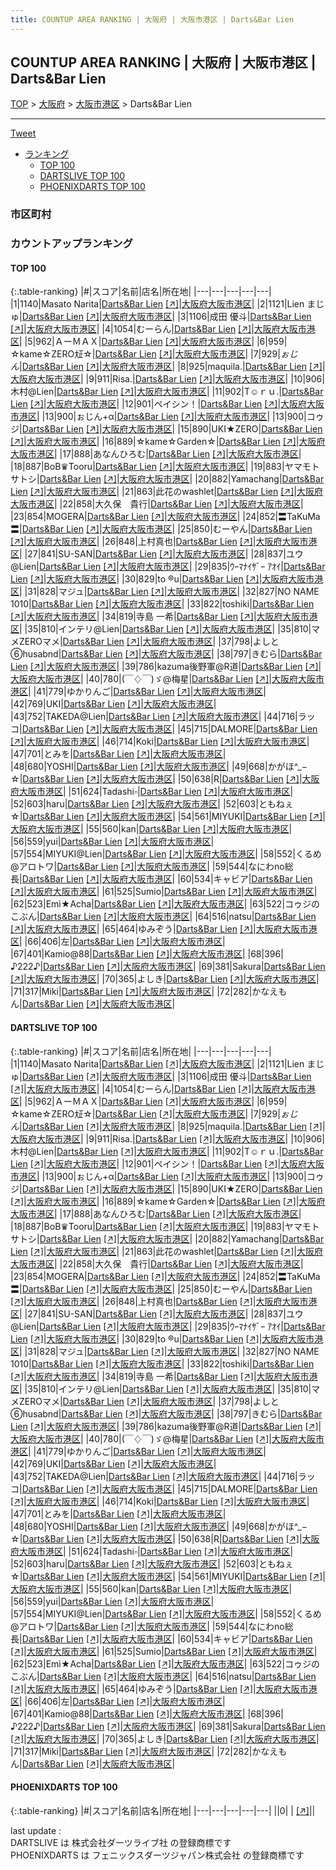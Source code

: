 ```yaml
---
title: COUNTUP AREA RANKING | 大阪府 | 大阪市港区 | Darts&Bar Lien
---
```

## COUNTUP AREA RANKING | 大阪府 | 大阪市港区 | Darts&Bar Lien

[TOP](/darts/rank/) > [大阪府](/darts/rank/大阪府/) > [大阪市港区](/darts/rank/大阪府/大阪市港区/) > Darts&Bar Lien

___

<a href="https://twitter.com/share?ref_src=twsrc%5Etfw" data-text="COUNTUP AREA RANKING | 大阪府大阪市港区Darts&Bar Lien" class="twitter-share-button" data-hashtags="DARTSLIVE,PHOENIXDARTS,darts,ダーツ" data-show-count="false">Tweet</a>

* [ランキング](#カウントアップランキング)
    * [TOP 100](#top-100)
    * [DARTSLIVE TOP 100](#dartslive-top-100)
    * [PHOENIXDARTS TOP 100](#phoenixdarts-top-100)

### 市区町村

<ul>

</ul>

### カウントアップランキング

#### TOP 100



{:.table-ranking}
|#|スコア|名前|店名|所在地|
|---|---|---|---|---|
|1|1140|<span class="rank-name-dl">Masato Narita</span>|<a href="/darts/rank/shops/5c38c1c30c685fd00d9b047a20a7ba1e.html">Darts&Bar Lien</a> <a href="https://search.dartslive.com/jp/shop/5c38c1c30c685fd00d9b047a20a7ba1e">[↗]</a>|<a href="/darts/rank/大阪府/大阪市港区">大阪府大阪市港区</a>|
|2|1121|<span class="rank-name-dl">Lien まじゅ</span>|<a href="/darts/rank/shops/5c38c1c30c685fd00d9b047a20a7ba1e.html">Darts&Bar Lien</a> <a href="https://search.dartslive.com/jp/shop/5c38c1c30c685fd00d9b047a20a7ba1e">[↗]</a>|<a href="/darts/rank/大阪府/大阪市港区">大阪府大阪市港区</a>|
|3|1106|<span class="rank-name-dl">成田 優斗</span>|<a href="/darts/rank/shops/5c38c1c30c685fd00d9b047a20a7ba1e.html">Darts&Bar Lien</a> <a href="https://search.dartslive.com/jp/shop/5c38c1c30c685fd00d9b047a20a7ba1e">[↗]</a>|<a href="/darts/rank/大阪府/大阪市港区">大阪府大阪市港区</a>|
|4|1054|<span class="rank-name-dl">むーらん</span>|<a href="/darts/rank/shops/5c38c1c30c685fd00d9b047a20a7ba1e.html">Darts&Bar Lien</a> <a href="https://search.dartslive.com/jp/shop/5c38c1c30c685fd00d9b047a20a7ba1e">[↗]</a>|<a href="/darts/rank/大阪府/大阪市港区">大阪府大阪市港区</a>|
|5|962|<span class="rank-name-dl">ＡーＭＡＸ</span>|<a href="/darts/rank/shops/5c38c1c30c685fd00d9b047a20a7ba1e.html">Darts&Bar Lien</a> <a href="https://search.dartslive.com/jp/shop/5c38c1c30c685fd00d9b047a20a7ba1e">[↗]</a>|<a href="/darts/rank/大阪府/大阪市港区">大阪府大阪市港区</a>|
|6|959|<span class="rank-name-dl">☆kame☆ZERO㍽☆</span>|<a href="/darts/rank/shops/5c38c1c30c685fd00d9b047a20a7ba1e.html">Darts&Bar Lien</a> <a href="https://search.dartslive.com/jp/shop/5c38c1c30c685fd00d9b047a20a7ba1e">[↗]</a>|<a href="/darts/rank/大阪府/大阪市港区">大阪府大阪市港区</a>|
|7|929|<span class="rank-name-dl">*ぉじん*</span>|<a href="/darts/rank/shops/5c38c1c30c685fd00d9b047a20a7ba1e.html">Darts&Bar Lien</a> <a href="https://search.dartslive.com/jp/shop/5c38c1c30c685fd00d9b047a20a7ba1e">[↗]</a>|<a href="/darts/rank/大阪府/大阪市港区">大阪府大阪市港区</a>|
|8|925|<span class="rank-name-dl">maquila.</span>|<a href="/darts/rank/shops/5c38c1c30c685fd00d9b047a20a7ba1e.html">Darts&Bar Lien</a> <a href="https://search.dartslive.com/jp/shop/5c38c1c30c685fd00d9b047a20a7ba1e">[↗]</a>|<a href="/darts/rank/大阪府/大阪市港区">大阪府大阪市港区</a>|
|9|911|<span class="rank-name-dl">Risa.</span>|<a href="/darts/rank/shops/5c38c1c30c685fd00d9b047a20a7ba1e.html">Darts&Bar Lien</a> <a href="https://search.dartslive.com/jp/shop/5c38c1c30c685fd00d9b047a20a7ba1e">[↗]</a>|<a href="/darts/rank/大阪府/大阪市港区">大阪府大阪市港区</a>|
|10|906|<span class="rank-name-dl">木村@Lien</span>|<a href="/darts/rank/shops/5c38c1c30c685fd00d9b047a20a7ba1e.html">Darts&Bar Lien</a> <a href="https://search.dartslive.com/jp/shop/5c38c1c30c685fd00d9b047a20a7ba1e">[↗]</a>|<a href="/darts/rank/大阪府/大阪市港区">大阪府大阪市港区</a>|
|11|902|<span class="rank-name-dl">T☺︎ｒｕ.</span>|<a href="/darts/rank/shops/5c38c1c30c685fd00d9b047a20a7ba1e.html">Darts&Bar Lien</a> <a href="https://search.dartslive.com/jp/shop/5c38c1c30c685fd00d9b047a20a7ba1e">[↗]</a>|<a href="/darts/rank/大阪府/大阪市港区">大阪府大阪市港区</a>|
|12|901|<span class="rank-name-dl">ペイシン！</span>|<a href="/darts/rank/shops/5c38c1c30c685fd00d9b047a20a7ba1e.html">Darts&Bar Lien</a> <a href="https://search.dartslive.com/jp/shop/5c38c1c30c685fd00d9b047a20a7ba1e">[↗]</a>|<a href="/darts/rank/大阪府/大阪市港区">大阪府大阪市港区</a>|
|13|900|<span class="rank-name-dl">ぉじん+α</span>|<a href="/darts/rank/shops/5c38c1c30c685fd00d9b047a20a7ba1e.html">Darts&Bar Lien</a> <a href="https://search.dartslive.com/jp/shop/5c38c1c30c685fd00d9b047a20a7ba1e">[↗]</a>|<a href="/darts/rank/大阪府/大阪市港区">大阪府大阪市港区</a>|
|13|900|<span class="rank-name-dl">コゥジ</span>|<a href="/darts/rank/shops/5c38c1c30c685fd00d9b047a20a7ba1e.html">Darts&Bar Lien</a> <a href="https://search.dartslive.com/jp/shop/5c38c1c30c685fd00d9b047a20a7ba1e">[↗]</a>|<a href="/darts/rank/大阪府/大阪市港区">大阪府大阪市港区</a>|
|15|890|<span class="rank-name-dl">UKI★ZERO</span>|<a href="/darts/rank/shops/5c38c1c30c685fd00d9b047a20a7ba1e.html">Darts&Bar Lien</a> <a href="https://search.dartslive.com/jp/shop/5c38c1c30c685fd00d9b047a20a7ba1e">[↗]</a>|<a href="/darts/rank/大阪府/大阪市港区">大阪府大阪市港区</a>|
|16|889|<span class="rank-name-dl">☆kame☆Garden☆</span>|<a href="/darts/rank/shops/5c38c1c30c685fd00d9b047a20a7ba1e.html">Darts&Bar Lien</a> <a href="https://search.dartslive.com/jp/shop/5c38c1c30c685fd00d9b047a20a7ba1e">[↗]</a>|<a href="/darts/rank/大阪府/大阪市港区">大阪府大阪市港区</a>|
|17|888|<span class="rank-name-dl">あなんひろむ</span>|<a href="/darts/rank/shops/5c38c1c30c685fd00d9b047a20a7ba1e.html">Darts&Bar Lien</a> <a href="https://search.dartslive.com/jp/shop/5c38c1c30c685fd00d9b047a20a7ba1e">[↗]</a>|<a href="/darts/rank/大阪府/大阪市港区">大阪府大阪市港区</a>|
|18|887|<span class="rank-name-dl">BoB♛Tooru</span>|<a href="/darts/rank/shops/5c38c1c30c685fd00d9b047a20a7ba1e.html">Darts&Bar Lien</a> <a href="https://search.dartslive.com/jp/shop/5c38c1c30c685fd00d9b047a20a7ba1e">[↗]</a>|<a href="/darts/rank/大阪府/大阪市港区">大阪府大阪市港区</a>|
|19|883|<span class="rank-name-dl">ヤマモトサトシ</span>|<a href="/darts/rank/shops/5c38c1c30c685fd00d9b047a20a7ba1e.html">Darts&Bar Lien</a> <a href="https://search.dartslive.com/jp/shop/5c38c1c30c685fd00d9b047a20a7ba1e">[↗]</a>|<a href="/darts/rank/大阪府/大阪市港区">大阪府大阪市港区</a>|
|20|882|<span class="rank-name-dl">Yamachang</span>|<a href="/darts/rank/shops/5c38c1c30c685fd00d9b047a20a7ba1e.html">Darts&Bar Lien</a> <a href="https://search.dartslive.com/jp/shop/5c38c1c30c685fd00d9b047a20a7ba1e">[↗]</a>|<a href="/darts/rank/大阪府/大阪市港区">大阪府大阪市港区</a>|
|21|863|<span class="rank-name-dl">此花のwashlet</span>|<a href="/darts/rank/shops/5c38c1c30c685fd00d9b047a20a7ba1e.html">Darts&Bar Lien</a> <a href="https://search.dartslive.com/jp/shop/5c38c1c30c685fd00d9b047a20a7ba1e">[↗]</a>|<a href="/darts/rank/大阪府/大阪市港区">大阪府大阪市港区</a>|
|22|858|<span class="rank-name-dl">大久保　貴行</span>|<a href="/darts/rank/shops/5c38c1c30c685fd00d9b047a20a7ba1e.html">Darts&Bar Lien</a> <a href="https://search.dartslive.com/jp/shop/5c38c1c30c685fd00d9b047a20a7ba1e">[↗]</a>|<a href="/darts/rank/大阪府/大阪市港区">大阪府大阪市港区</a>|
|23|854|<span class="rank-name-dl">MOGERA</span>|<a href="/darts/rank/shops/5c38c1c30c685fd00d9b047a20a7ba1e.html">Darts&Bar Lien</a> <a href="https://search.dartslive.com/jp/shop/5c38c1c30c685fd00d9b047a20a7ba1e">[↗]</a>|<a href="/darts/rank/大阪府/大阪市港区">大阪府大阪市港区</a>|
|24|852|<span class="rank-name-dl">〓TaKuMa〓</span>|<a href="/darts/rank/shops/5c38c1c30c685fd00d9b047a20a7ba1e.html">Darts&Bar Lien</a> <a href="https://search.dartslive.com/jp/shop/5c38c1c30c685fd00d9b047a20a7ba1e">[↗]</a>|<a href="/darts/rank/大阪府/大阪市港区">大阪府大阪市港区</a>|
|25|850|<span class="rank-name-dl">むーやん</span>|<a href="/darts/rank/shops/5c38c1c30c685fd00d9b047a20a7ba1e.html">Darts&Bar Lien</a> <a href="https://search.dartslive.com/jp/shop/5c38c1c30c685fd00d9b047a20a7ba1e">[↗]</a>|<a href="/darts/rank/大阪府/大阪市港区">大阪府大阪市港区</a>|
|26|848|<span class="rank-name-dl">上村真也</span>|<a href="/darts/rank/shops/5c38c1c30c685fd00d9b047a20a7ba1e.html">Darts&Bar Lien</a> <a href="https://search.dartslive.com/jp/shop/5c38c1c30c685fd00d9b047a20a7ba1e">[↗]</a>|<a href="/darts/rank/大阪府/大阪市港区">大阪府大阪市港区</a>|
|27|841|<span class="rank-name-dl">SU-SAN</span>|<a href="/darts/rank/shops/5c38c1c30c685fd00d9b047a20a7ba1e.html">Darts&Bar Lien</a> <a href="https://search.dartslive.com/jp/shop/5c38c1c30c685fd00d9b047a20a7ba1e">[↗]</a>|<a href="/darts/rank/大阪府/大阪市港区">大阪府大阪市港区</a>|
|28|837|<span class="rank-name-dl">ユウ@Lien</span>|<a href="/darts/rank/shops/5c38c1c30c685fd00d9b047a20a7ba1e.html">Darts&Bar Lien</a> <a href="https://search.dartslive.com/jp/shop/5c38c1c30c685fd00d9b047a20a7ba1e">[↗]</a>|<a href="/darts/rank/大阪府/大阪市港区">大阪府大阪市港区</a>|
|29|835|<span class="rank-name-dl">ｳｰﾏﾅｲｻﾞｰ ｱｵｲ</span>|<a href="/darts/rank/shops/5c38c1c30c685fd00d9b047a20a7ba1e.html">Darts&Bar Lien</a> <a href="https://search.dartslive.com/jp/shop/5c38c1c30c685fd00d9b047a20a7ba1e">[↗]</a>|<a href="/darts/rank/大阪府/大阪市港区">大阪府大阪市港区</a>|
|30|829|<span class="rank-name-dl">to ®️u</span>|<a href="/darts/rank/shops/5c38c1c30c685fd00d9b047a20a7ba1e.html">Darts&Bar Lien</a> <a href="https://search.dartslive.com/jp/shop/5c38c1c30c685fd00d9b047a20a7ba1e">[↗]</a>|<a href="/darts/rank/大阪府/大阪市港区">大阪府大阪市港区</a>|
|31|828|<span class="rank-name-dl">マジュ</span>|<a href="/darts/rank/shops/5c38c1c30c685fd00d9b047a20a7ba1e.html">Darts&Bar Lien</a> <a href="https://search.dartslive.com/jp/shop/5c38c1c30c685fd00d9b047a20a7ba1e">[↗]</a>|<a href="/darts/rank/大阪府/大阪市港区">大阪府大阪市港区</a>|
|32|827|<span class="rank-name-dl">NO NAME 1010</span>|<a href="/darts/rank/shops/5c38c1c30c685fd00d9b047a20a7ba1e.html">Darts&Bar Lien</a> <a href="https://search.dartslive.com/jp/shop/5c38c1c30c685fd00d9b047a20a7ba1e">[↗]</a>|<a href="/darts/rank/大阪府/大阪市港区">大阪府大阪市港区</a>|
|33|822|<span class="rank-name-dl">toshiki</span>|<a href="/darts/rank/shops/5c38c1c30c685fd00d9b047a20a7ba1e.html">Darts&Bar Lien</a> <a href="https://search.dartslive.com/jp/shop/5c38c1c30c685fd00d9b047a20a7ba1e">[↗]</a>|<a href="/darts/rank/大阪府/大阪市港区">大阪府大阪市港区</a>|
|34|819|<span class="rank-name-dl">寺島 一希</span>|<a href="/darts/rank/shops/5c38c1c30c685fd00d9b047a20a7ba1e.html">Darts&Bar Lien</a> <a href="https://search.dartslive.com/jp/shop/5c38c1c30c685fd00d9b047a20a7ba1e">[↗]</a>|<a href="/darts/rank/大阪府/大阪市港区">大阪府大阪市港区</a>|
|35|810|<span class="rank-name-dl">インテリ@Lien</span>|<a href="/darts/rank/shops/5c38c1c30c685fd00d9b047a20a7ba1e.html">Darts&Bar Lien</a> <a href="https://search.dartslive.com/jp/shop/5c38c1c30c685fd00d9b047a20a7ba1e">[↗]</a>|<a href="/darts/rank/大阪府/大阪市港区">大阪府大阪市港区</a>|
|35|810|<span class="rank-name-dl">マメZEROマメ</span>|<a href="/darts/rank/shops/5c38c1c30c685fd00d9b047a20a7ba1e.html">Darts&Bar Lien</a> <a href="https://search.dartslive.com/jp/shop/5c38c1c30c685fd00d9b047a20a7ba1e">[↗]</a>|<a href="/darts/rank/大阪府/大阪市港区">大阪府大阪市港区</a>|
|37|798|<span class="rank-name-dl">よしと⑥husabnd</span>|<a href="/darts/rank/shops/5c38c1c30c685fd00d9b047a20a7ba1e.html">Darts&Bar Lien</a> <a href="https://search.dartslive.com/jp/shop/5c38c1c30c685fd00d9b047a20a7ba1e">[↗]</a>|<a href="/darts/rank/大阪府/大阪市港区">大阪府大阪市港区</a>|
|38|797|<span class="rank-name-dl">きむら</span>|<a href="/darts/rank/shops/5c38c1c30c685fd00d9b047a20a7ba1e.html">Darts&Bar Lien</a> <a href="https://search.dartslive.com/jp/shop/5c38c1c30c685fd00d9b047a20a7ba1e">[↗]</a>|<a href="/darts/rank/大阪府/大阪市港区">大阪府大阪市港区</a>|
|39|786|<span class="rank-name-dl">kazuma後野軍@R道</span>|<a href="/darts/rank/shops/5c38c1c30c685fd00d9b047a20a7ba1e.html">Darts&Bar Lien</a> <a href="https://search.dartslive.com/jp/shop/5c38c1c30c685fd00d9b047a20a7ba1e">[↗]</a>|<a href="/darts/rank/大阪府/大阪市港区">大阪府大阪市港区</a>|
|40|780|<span class="rank-name-dl">(￣♢￣)ゞ@梅星</span>|<a href="/darts/rank/shops/5c38c1c30c685fd00d9b047a20a7ba1e.html">Darts&Bar Lien</a> <a href="https://search.dartslive.com/jp/shop/5c38c1c30c685fd00d9b047a20a7ba1e">[↗]</a>|<a href="/darts/rank/大阪府/大阪市港区">大阪府大阪市港区</a>|
|41|779|<span class="rank-name-dl">ゆかりんご</span>|<a href="/darts/rank/shops/5c38c1c30c685fd00d9b047a20a7ba1e.html">Darts&Bar Lien</a> <a href="https://search.dartslive.com/jp/shop/5c38c1c30c685fd00d9b047a20a7ba1e">[↗]</a>|<a href="/darts/rank/大阪府/大阪市港区">大阪府大阪市港区</a>|
|42|769|<span class="rank-name-dl">UKI</span>|<a href="/darts/rank/shops/5c38c1c30c685fd00d9b047a20a7ba1e.html">Darts&Bar Lien</a> <a href="https://search.dartslive.com/jp/shop/5c38c1c30c685fd00d9b047a20a7ba1e">[↗]</a>|<a href="/darts/rank/大阪府/大阪市港区">大阪府大阪市港区</a>|
|43|752|<span class="rank-name-dl">TAKEDA@Lien</span>|<a href="/darts/rank/shops/5c38c1c30c685fd00d9b047a20a7ba1e.html">Darts&Bar Lien</a> <a href="https://search.dartslive.com/jp/shop/5c38c1c30c685fd00d9b047a20a7ba1e">[↗]</a>|<a href="/darts/rank/大阪府/大阪市港区">大阪府大阪市港区</a>|
|44|716|<span class="rank-name-dl">ラッコ</span>|<a href="/darts/rank/shops/5c38c1c30c685fd00d9b047a20a7ba1e.html">Darts&Bar Lien</a> <a href="https://search.dartslive.com/jp/shop/5c38c1c30c685fd00d9b047a20a7ba1e">[↗]</a>|<a href="/darts/rank/大阪府/大阪市港区">大阪府大阪市港区</a>|
|45|715|<span class="rank-name-dl">DALMORE</span>|<a href="/darts/rank/shops/5c38c1c30c685fd00d9b047a20a7ba1e.html">Darts&Bar Lien</a> <a href="https://search.dartslive.com/jp/shop/5c38c1c30c685fd00d9b047a20a7ba1e">[↗]</a>|<a href="/darts/rank/大阪府/大阪市港区">大阪府大阪市港区</a>|
|46|714|<span class="rank-name-dl">Koki</span>|<a href="/darts/rank/shops/5c38c1c30c685fd00d9b047a20a7ba1e.html">Darts&Bar Lien</a> <a href="https://search.dartslive.com/jp/shop/5c38c1c30c685fd00d9b047a20a7ba1e">[↗]</a>|<a href="/darts/rank/大阪府/大阪市港区">大阪府大阪市港区</a>|
|47|701|<span class="rank-name-dl">とみを</span>|<a href="/darts/rank/shops/5c38c1c30c685fd00d9b047a20a7ba1e.html">Darts&Bar Lien</a> <a href="https://search.dartslive.com/jp/shop/5c38c1c30c685fd00d9b047a20a7ba1e">[↗]</a>|<a href="/darts/rank/大阪府/大阪市港区">大阪府大阪市港区</a>|
|48|680|<span class="rank-name-dl">YOSHI</span>|<a href="/darts/rank/shops/5c38c1c30c685fd00d9b047a20a7ba1e.html">Darts&Bar Lien</a> <a href="https://search.dartslive.com/jp/shop/5c38c1c30c685fd00d9b047a20a7ba1e">[↗]</a>|<a href="/darts/rank/大阪府/大阪市港区">大阪府大阪市港区</a>|
|49|668|<span class="rank-name-dl">かがほ^_− ☆</span>|<a href="/darts/rank/shops/5c38c1c30c685fd00d9b047a20a7ba1e.html">Darts&Bar Lien</a> <a href="https://search.dartslive.com/jp/shop/5c38c1c30c685fd00d9b047a20a7ba1e">[↗]</a>|<a href="/darts/rank/大阪府/大阪市港区">大阪府大阪市港区</a>|
|50|638|<span class="rank-name-dl">R</span>|<a href="/darts/rank/shops/5c38c1c30c685fd00d9b047a20a7ba1e.html">Darts&Bar Lien</a> <a href="https://search.dartslive.com/jp/shop/5c38c1c30c685fd00d9b047a20a7ba1e">[↗]</a>|<a href="/darts/rank/大阪府/大阪市港区">大阪府大阪市港区</a>|
|51|624|<span class="rank-name-dl">Tadashi▫</span>|<a href="/darts/rank/shops/5c38c1c30c685fd00d9b047a20a7ba1e.html">Darts&Bar Lien</a> <a href="https://search.dartslive.com/jp/shop/5c38c1c30c685fd00d9b047a20a7ba1e">[↗]</a>|<a href="/darts/rank/大阪府/大阪市港区">大阪府大阪市港区</a>|
|52|603|<span class="rank-name-dl">haru</span>|<a href="/darts/rank/shops/5c38c1c30c685fd00d9b047a20a7ba1e.html">Darts&Bar Lien</a> <a href="https://search.dartslive.com/jp/shop/5c38c1c30c685fd00d9b047a20a7ba1e">[↗]</a>|<a href="/darts/rank/大阪府/大阪市港区">大阪府大阪市港区</a>|
|52|603|<span class="rank-name-dl">ともねぇ☆</span>|<a href="/darts/rank/shops/5c38c1c30c685fd00d9b047a20a7ba1e.html">Darts&Bar Lien</a> <a href="https://search.dartslive.com/jp/shop/5c38c1c30c685fd00d9b047a20a7ba1e">[↗]</a>|<a href="/darts/rank/大阪府/大阪市港区">大阪府大阪市港区</a>|
|54|561|<span class="rank-name-dl">MIYUKI</span>|<a href="/darts/rank/shops/5c38c1c30c685fd00d9b047a20a7ba1e.html">Darts&Bar Lien</a> <a href="https://search.dartslive.com/jp/shop/5c38c1c30c685fd00d9b047a20a7ba1e">[↗]</a>|<a href="/darts/rank/大阪府/大阪市港区">大阪府大阪市港区</a>|
|55|560|<span class="rank-name-dl">kan</span>|<a href="/darts/rank/shops/5c38c1c30c685fd00d9b047a20a7ba1e.html">Darts&Bar Lien</a> <a href="https://search.dartslive.com/jp/shop/5c38c1c30c685fd00d9b047a20a7ba1e">[↗]</a>|<a href="/darts/rank/大阪府/大阪市港区">大阪府大阪市港区</a>|
|56|559|<span class="rank-name-dl">yui</span>|<a href="/darts/rank/shops/5c38c1c30c685fd00d9b047a20a7ba1e.html">Darts&Bar Lien</a> <a href="https://search.dartslive.com/jp/shop/5c38c1c30c685fd00d9b047a20a7ba1e">[↗]</a>|<a href="/darts/rank/大阪府/大阪市港区">大阪府大阪市港区</a>|
|57|554|<span class="rank-name-dl">MIYUKI@Lien</span>|<a href="/darts/rank/shops/5c38c1c30c685fd00d9b047a20a7ba1e.html">Darts&Bar Lien</a> <a href="https://search.dartslive.com/jp/shop/5c38c1c30c685fd00d9b047a20a7ba1e">[↗]</a>|<a href="/darts/rank/大阪府/大阪市港区">大阪府大阪市港区</a>|
|58|552|<span class="rank-name-dl">くるめ@アロトワ</span>|<a href="/darts/rank/shops/5c38c1c30c685fd00d9b047a20a7ba1e.html">Darts&Bar Lien</a> <a href="https://search.dartslive.com/jp/shop/5c38c1c30c685fd00d9b047a20a7ba1e">[↗]</a>|<a href="/darts/rank/大阪府/大阪市港区">大阪府大阪市港区</a>|
|59|544|<span class="rank-name-dl">なにわno総長</span>|<a href="/darts/rank/shops/5c38c1c30c685fd00d9b047a20a7ba1e.html">Darts&Bar Lien</a> <a href="https://search.dartslive.com/jp/shop/5c38c1c30c685fd00d9b047a20a7ba1e">[↗]</a>|<a href="/darts/rank/大阪府/大阪市港区">大阪府大阪市港区</a>|
|60|534|<span class="rank-name-dl">キャビア</span>|<a href="/darts/rank/shops/5c38c1c30c685fd00d9b047a20a7ba1e.html">Darts&Bar Lien</a> <a href="https://search.dartslive.com/jp/shop/5c38c1c30c685fd00d9b047a20a7ba1e">[↗]</a>|<a href="/darts/rank/大阪府/大阪市港区">大阪府大阪市港区</a>|
|61|525|<span class="rank-name-dl">Sumio</span>|<a href="/darts/rank/shops/5c38c1c30c685fd00d9b047a20a7ba1e.html">Darts&Bar Lien</a> <a href="https://search.dartslive.com/jp/shop/5c38c1c30c685fd00d9b047a20a7ba1e">[↗]</a>|<a href="/darts/rank/大阪府/大阪市港区">大阪府大阪市港区</a>|
|62|523|<span class="rank-name-dl">Emi★Acha</span>|<a href="/darts/rank/shops/5c38c1c30c685fd00d9b047a20a7ba1e.html">Darts&Bar Lien</a> <a href="https://search.dartslive.com/jp/shop/5c38c1c30c685fd00d9b047a20a7ba1e">[↗]</a>|<a href="/darts/rank/大阪府/大阪市港区">大阪府大阪市港区</a>|
|63|522|<span class="rank-name-dl">コゥジのこぶん</span>|<a href="/darts/rank/shops/5c38c1c30c685fd00d9b047a20a7ba1e.html">Darts&Bar Lien</a> <a href="https://search.dartslive.com/jp/shop/5c38c1c30c685fd00d9b047a20a7ba1e">[↗]</a>|<a href="/darts/rank/大阪府/大阪市港区">大阪府大阪市港区</a>|
|64|516|<span class="rank-name-dl">natsu</span>|<a href="/darts/rank/shops/5c38c1c30c685fd00d9b047a20a7ba1e.html">Darts&Bar Lien</a> <a href="https://search.dartslive.com/jp/shop/5c38c1c30c685fd00d9b047a20a7ba1e">[↗]</a>|<a href="/darts/rank/大阪府/大阪市港区">大阪府大阪市港区</a>|
|65|464|<span class="rank-name-dl">ゆみぞう</span>|<a href="/darts/rank/shops/5c38c1c30c685fd00d9b047a20a7ba1e.html">Darts&Bar Lien</a> <a href="https://search.dartslive.com/jp/shop/5c38c1c30c685fd00d9b047a20a7ba1e">[↗]</a>|<a href="/darts/rank/大阪府/大阪市港区">大阪府大阪市港区</a>|
|66|406|<span class="rank-name-dl">左</span>|<a href="/darts/rank/shops/5c38c1c30c685fd00d9b047a20a7ba1e.html">Darts&Bar Lien</a> <a href="https://search.dartslive.com/jp/shop/5c38c1c30c685fd00d9b047a20a7ba1e">[↗]</a>|<a href="/darts/rank/大阪府/大阪市港区">大阪府大阪市港区</a>|
|67|401|<span class="rank-name-dl">Kamio@88</span>|<a href="/darts/rank/shops/5c38c1c30c685fd00d9b047a20a7ba1e.html">Darts&Bar Lien</a> <a href="https://search.dartslive.com/jp/shop/5c38c1c30c685fd00d9b047a20a7ba1e">[↗]</a>|<a href="/darts/rank/大阪府/大阪市港区">大阪府大阪市港区</a>|
|68|396|<span class="rank-name-dl">♪222♪</span>|<a href="/darts/rank/shops/5c38c1c30c685fd00d9b047a20a7ba1e.html">Darts&Bar Lien</a> <a href="https://search.dartslive.com/jp/shop/5c38c1c30c685fd00d9b047a20a7ba1e">[↗]</a>|<a href="/darts/rank/大阪府/大阪市港区">大阪府大阪市港区</a>|
|69|381|<span class="rank-name-dl">Sakura</span>|<a href="/darts/rank/shops/5c38c1c30c685fd00d9b047a20a7ba1e.html">Darts&Bar Lien</a> <a href="https://search.dartslive.com/jp/shop/5c38c1c30c685fd00d9b047a20a7ba1e">[↗]</a>|<a href="/darts/rank/大阪府/大阪市港区">大阪府大阪市港区</a>|
|70|365|<span class="rank-name-dl">よしき</span>|<a href="/darts/rank/shops/5c38c1c30c685fd00d9b047a20a7ba1e.html">Darts&Bar Lien</a> <a href="https://search.dartslive.com/jp/shop/5c38c1c30c685fd00d9b047a20a7ba1e">[↗]</a>|<a href="/darts/rank/大阪府/大阪市港区">大阪府大阪市港区</a>|
|71|317|<span class="rank-name-dl">Miki</span>|<a href="/darts/rank/shops/5c38c1c30c685fd00d9b047a20a7ba1e.html">Darts&Bar Lien</a> <a href="https://search.dartslive.com/jp/shop/5c38c1c30c685fd00d9b047a20a7ba1e">[↗]</a>|<a href="/darts/rank/大阪府/大阪市港区">大阪府大阪市港区</a>|
|72|282|<span class="rank-name-dl">かなえもん</span>|<a href="/darts/rank/shops/5c38c1c30c685fd00d9b047a20a7ba1e.html">Darts&Bar Lien</a> <a href="https://search.dartslive.com/jp/shop/5c38c1c30c685fd00d9b047a20a7ba1e">[↗]</a>|<a href="/darts/rank/大阪府/大阪市港区">大阪府大阪市港区</a>|


#### DARTSLIVE TOP 100



{:.table-ranking}
|#|スコア|名前|店名|所在地|
|---|---|---|---|---|
|1|1140|<span class="rank-name-dl">Masato Narita</span>|<a href="/darts/rank/shops/5c38c1c30c685fd00d9b047a20a7ba1e.html">Darts&Bar Lien</a> <a href="https://search.dartslive.com/jp/shop/5c38c1c30c685fd00d9b047a20a7ba1e">[↗]</a>|<a href="/darts/rank/大阪府/大阪市港区">大阪府大阪市港区</a>|
|2|1121|<span class="rank-name-dl">Lien まじゅ</span>|<a href="/darts/rank/shops/5c38c1c30c685fd00d9b047a20a7ba1e.html">Darts&Bar Lien</a> <a href="https://search.dartslive.com/jp/shop/5c38c1c30c685fd00d9b047a20a7ba1e">[↗]</a>|<a href="/darts/rank/大阪府/大阪市港区">大阪府大阪市港区</a>|
|3|1106|<span class="rank-name-dl">成田 優斗</span>|<a href="/darts/rank/shops/5c38c1c30c685fd00d9b047a20a7ba1e.html">Darts&Bar Lien</a> <a href="https://search.dartslive.com/jp/shop/5c38c1c30c685fd00d9b047a20a7ba1e">[↗]</a>|<a href="/darts/rank/大阪府/大阪市港区">大阪府大阪市港区</a>|
|4|1054|<span class="rank-name-dl">むーらん</span>|<a href="/darts/rank/shops/5c38c1c30c685fd00d9b047a20a7ba1e.html">Darts&Bar Lien</a> <a href="https://search.dartslive.com/jp/shop/5c38c1c30c685fd00d9b047a20a7ba1e">[↗]</a>|<a href="/darts/rank/大阪府/大阪市港区">大阪府大阪市港区</a>|
|5|962|<span class="rank-name-dl">ＡーＭＡＸ</span>|<a href="/darts/rank/shops/5c38c1c30c685fd00d9b047a20a7ba1e.html">Darts&Bar Lien</a> <a href="https://search.dartslive.com/jp/shop/5c38c1c30c685fd00d9b047a20a7ba1e">[↗]</a>|<a href="/darts/rank/大阪府/大阪市港区">大阪府大阪市港区</a>|
|6|959|<span class="rank-name-dl">☆kame☆ZERO㍽☆</span>|<a href="/darts/rank/shops/5c38c1c30c685fd00d9b047a20a7ba1e.html">Darts&Bar Lien</a> <a href="https://search.dartslive.com/jp/shop/5c38c1c30c685fd00d9b047a20a7ba1e">[↗]</a>|<a href="/darts/rank/大阪府/大阪市港区">大阪府大阪市港区</a>|
|7|929|<span class="rank-name-dl">*ぉじん*</span>|<a href="/darts/rank/shops/5c38c1c30c685fd00d9b047a20a7ba1e.html">Darts&Bar Lien</a> <a href="https://search.dartslive.com/jp/shop/5c38c1c30c685fd00d9b047a20a7ba1e">[↗]</a>|<a href="/darts/rank/大阪府/大阪市港区">大阪府大阪市港区</a>|
|8|925|<span class="rank-name-dl">maquila.</span>|<a href="/darts/rank/shops/5c38c1c30c685fd00d9b047a20a7ba1e.html">Darts&Bar Lien</a> <a href="https://search.dartslive.com/jp/shop/5c38c1c30c685fd00d9b047a20a7ba1e">[↗]</a>|<a href="/darts/rank/大阪府/大阪市港区">大阪府大阪市港区</a>|
|9|911|<span class="rank-name-dl">Risa.</span>|<a href="/darts/rank/shops/5c38c1c30c685fd00d9b047a20a7ba1e.html">Darts&Bar Lien</a> <a href="https://search.dartslive.com/jp/shop/5c38c1c30c685fd00d9b047a20a7ba1e">[↗]</a>|<a href="/darts/rank/大阪府/大阪市港区">大阪府大阪市港区</a>|
|10|906|<span class="rank-name-dl">木村@Lien</span>|<a href="/darts/rank/shops/5c38c1c30c685fd00d9b047a20a7ba1e.html">Darts&Bar Lien</a> <a href="https://search.dartslive.com/jp/shop/5c38c1c30c685fd00d9b047a20a7ba1e">[↗]</a>|<a href="/darts/rank/大阪府/大阪市港区">大阪府大阪市港区</a>|
|11|902|<span class="rank-name-dl">T☺︎ｒｕ.</span>|<a href="/darts/rank/shops/5c38c1c30c685fd00d9b047a20a7ba1e.html">Darts&Bar Lien</a> <a href="https://search.dartslive.com/jp/shop/5c38c1c30c685fd00d9b047a20a7ba1e">[↗]</a>|<a href="/darts/rank/大阪府/大阪市港区">大阪府大阪市港区</a>|
|12|901|<span class="rank-name-dl">ペイシン！</span>|<a href="/darts/rank/shops/5c38c1c30c685fd00d9b047a20a7ba1e.html">Darts&Bar Lien</a> <a href="https://search.dartslive.com/jp/shop/5c38c1c30c685fd00d9b047a20a7ba1e">[↗]</a>|<a href="/darts/rank/大阪府/大阪市港区">大阪府大阪市港区</a>|
|13|900|<span class="rank-name-dl">ぉじん+α</span>|<a href="/darts/rank/shops/5c38c1c30c685fd00d9b047a20a7ba1e.html">Darts&Bar Lien</a> <a href="https://search.dartslive.com/jp/shop/5c38c1c30c685fd00d9b047a20a7ba1e">[↗]</a>|<a href="/darts/rank/大阪府/大阪市港区">大阪府大阪市港区</a>|
|13|900|<span class="rank-name-dl">コゥジ</span>|<a href="/darts/rank/shops/5c38c1c30c685fd00d9b047a20a7ba1e.html">Darts&Bar Lien</a> <a href="https://search.dartslive.com/jp/shop/5c38c1c30c685fd00d9b047a20a7ba1e">[↗]</a>|<a href="/darts/rank/大阪府/大阪市港区">大阪府大阪市港区</a>|
|15|890|<span class="rank-name-dl">UKI★ZERO</span>|<a href="/darts/rank/shops/5c38c1c30c685fd00d9b047a20a7ba1e.html">Darts&Bar Lien</a> <a href="https://search.dartslive.com/jp/shop/5c38c1c30c685fd00d9b047a20a7ba1e">[↗]</a>|<a href="/darts/rank/大阪府/大阪市港区">大阪府大阪市港区</a>|
|16|889|<span class="rank-name-dl">☆kame☆Garden☆</span>|<a href="/darts/rank/shops/5c38c1c30c685fd00d9b047a20a7ba1e.html">Darts&Bar Lien</a> <a href="https://search.dartslive.com/jp/shop/5c38c1c30c685fd00d9b047a20a7ba1e">[↗]</a>|<a href="/darts/rank/大阪府/大阪市港区">大阪府大阪市港区</a>|
|17|888|<span class="rank-name-dl">あなんひろむ</span>|<a href="/darts/rank/shops/5c38c1c30c685fd00d9b047a20a7ba1e.html">Darts&Bar Lien</a> <a href="https://search.dartslive.com/jp/shop/5c38c1c30c685fd00d9b047a20a7ba1e">[↗]</a>|<a href="/darts/rank/大阪府/大阪市港区">大阪府大阪市港区</a>|
|18|887|<span class="rank-name-dl">BoB♛Tooru</span>|<a href="/darts/rank/shops/5c38c1c30c685fd00d9b047a20a7ba1e.html">Darts&Bar Lien</a> <a href="https://search.dartslive.com/jp/shop/5c38c1c30c685fd00d9b047a20a7ba1e">[↗]</a>|<a href="/darts/rank/大阪府/大阪市港区">大阪府大阪市港区</a>|
|19|883|<span class="rank-name-dl">ヤマモトサトシ</span>|<a href="/darts/rank/shops/5c38c1c30c685fd00d9b047a20a7ba1e.html">Darts&Bar Lien</a> <a href="https://search.dartslive.com/jp/shop/5c38c1c30c685fd00d9b047a20a7ba1e">[↗]</a>|<a href="/darts/rank/大阪府/大阪市港区">大阪府大阪市港区</a>|
|20|882|<span class="rank-name-dl">Yamachang</span>|<a href="/darts/rank/shops/5c38c1c30c685fd00d9b047a20a7ba1e.html">Darts&Bar Lien</a> <a href="https://search.dartslive.com/jp/shop/5c38c1c30c685fd00d9b047a20a7ba1e">[↗]</a>|<a href="/darts/rank/大阪府/大阪市港区">大阪府大阪市港区</a>|
|21|863|<span class="rank-name-dl">此花のwashlet</span>|<a href="/darts/rank/shops/5c38c1c30c685fd00d9b047a20a7ba1e.html">Darts&Bar Lien</a> <a href="https://search.dartslive.com/jp/shop/5c38c1c30c685fd00d9b047a20a7ba1e">[↗]</a>|<a href="/darts/rank/大阪府/大阪市港区">大阪府大阪市港区</a>|
|22|858|<span class="rank-name-dl">大久保　貴行</span>|<a href="/darts/rank/shops/5c38c1c30c685fd00d9b047a20a7ba1e.html">Darts&Bar Lien</a> <a href="https://search.dartslive.com/jp/shop/5c38c1c30c685fd00d9b047a20a7ba1e">[↗]</a>|<a href="/darts/rank/大阪府/大阪市港区">大阪府大阪市港区</a>|
|23|854|<span class="rank-name-dl">MOGERA</span>|<a href="/darts/rank/shops/5c38c1c30c685fd00d9b047a20a7ba1e.html">Darts&Bar Lien</a> <a href="https://search.dartslive.com/jp/shop/5c38c1c30c685fd00d9b047a20a7ba1e">[↗]</a>|<a href="/darts/rank/大阪府/大阪市港区">大阪府大阪市港区</a>|
|24|852|<span class="rank-name-dl">〓TaKuMa〓</span>|<a href="/darts/rank/shops/5c38c1c30c685fd00d9b047a20a7ba1e.html">Darts&Bar Lien</a> <a href="https://search.dartslive.com/jp/shop/5c38c1c30c685fd00d9b047a20a7ba1e">[↗]</a>|<a href="/darts/rank/大阪府/大阪市港区">大阪府大阪市港区</a>|
|25|850|<span class="rank-name-dl">むーやん</span>|<a href="/darts/rank/shops/5c38c1c30c685fd00d9b047a20a7ba1e.html">Darts&Bar Lien</a> <a href="https://search.dartslive.com/jp/shop/5c38c1c30c685fd00d9b047a20a7ba1e">[↗]</a>|<a href="/darts/rank/大阪府/大阪市港区">大阪府大阪市港区</a>|
|26|848|<span class="rank-name-dl">上村真也</span>|<a href="/darts/rank/shops/5c38c1c30c685fd00d9b047a20a7ba1e.html">Darts&Bar Lien</a> <a href="https://search.dartslive.com/jp/shop/5c38c1c30c685fd00d9b047a20a7ba1e">[↗]</a>|<a href="/darts/rank/大阪府/大阪市港区">大阪府大阪市港区</a>|
|27|841|<span class="rank-name-dl">SU-SAN</span>|<a href="/darts/rank/shops/5c38c1c30c685fd00d9b047a20a7ba1e.html">Darts&Bar Lien</a> <a href="https://search.dartslive.com/jp/shop/5c38c1c30c685fd00d9b047a20a7ba1e">[↗]</a>|<a href="/darts/rank/大阪府/大阪市港区">大阪府大阪市港区</a>|
|28|837|<span class="rank-name-dl">ユウ@Lien</span>|<a href="/darts/rank/shops/5c38c1c30c685fd00d9b047a20a7ba1e.html">Darts&Bar Lien</a> <a href="https://search.dartslive.com/jp/shop/5c38c1c30c685fd00d9b047a20a7ba1e">[↗]</a>|<a href="/darts/rank/大阪府/大阪市港区">大阪府大阪市港区</a>|
|29|835|<span class="rank-name-dl">ｳｰﾏﾅｲｻﾞｰ ｱｵｲ</span>|<a href="/darts/rank/shops/5c38c1c30c685fd00d9b047a20a7ba1e.html">Darts&Bar Lien</a> <a href="https://search.dartslive.com/jp/shop/5c38c1c30c685fd00d9b047a20a7ba1e">[↗]</a>|<a href="/darts/rank/大阪府/大阪市港区">大阪府大阪市港区</a>|
|30|829|<span class="rank-name-dl">to ®️u</span>|<a href="/darts/rank/shops/5c38c1c30c685fd00d9b047a20a7ba1e.html">Darts&Bar Lien</a> <a href="https://search.dartslive.com/jp/shop/5c38c1c30c685fd00d9b047a20a7ba1e">[↗]</a>|<a href="/darts/rank/大阪府/大阪市港区">大阪府大阪市港区</a>|
|31|828|<span class="rank-name-dl">マジュ</span>|<a href="/darts/rank/shops/5c38c1c30c685fd00d9b047a20a7ba1e.html">Darts&Bar Lien</a> <a href="https://search.dartslive.com/jp/shop/5c38c1c30c685fd00d9b047a20a7ba1e">[↗]</a>|<a href="/darts/rank/大阪府/大阪市港区">大阪府大阪市港区</a>|
|32|827|<span class="rank-name-dl">NO NAME 1010</span>|<a href="/darts/rank/shops/5c38c1c30c685fd00d9b047a20a7ba1e.html">Darts&Bar Lien</a> <a href="https://search.dartslive.com/jp/shop/5c38c1c30c685fd00d9b047a20a7ba1e">[↗]</a>|<a href="/darts/rank/大阪府/大阪市港区">大阪府大阪市港区</a>|
|33|822|<span class="rank-name-dl">toshiki</span>|<a href="/darts/rank/shops/5c38c1c30c685fd00d9b047a20a7ba1e.html">Darts&Bar Lien</a> <a href="https://search.dartslive.com/jp/shop/5c38c1c30c685fd00d9b047a20a7ba1e">[↗]</a>|<a href="/darts/rank/大阪府/大阪市港区">大阪府大阪市港区</a>|
|34|819|<span class="rank-name-dl">寺島 一希</span>|<a href="/darts/rank/shops/5c38c1c30c685fd00d9b047a20a7ba1e.html">Darts&Bar Lien</a> <a href="https://search.dartslive.com/jp/shop/5c38c1c30c685fd00d9b047a20a7ba1e">[↗]</a>|<a href="/darts/rank/大阪府/大阪市港区">大阪府大阪市港区</a>|
|35|810|<span class="rank-name-dl">インテリ@Lien</span>|<a href="/darts/rank/shops/5c38c1c30c685fd00d9b047a20a7ba1e.html">Darts&Bar Lien</a> <a href="https://search.dartslive.com/jp/shop/5c38c1c30c685fd00d9b047a20a7ba1e">[↗]</a>|<a href="/darts/rank/大阪府/大阪市港区">大阪府大阪市港区</a>|
|35|810|<span class="rank-name-dl">マメZEROマメ</span>|<a href="/darts/rank/shops/5c38c1c30c685fd00d9b047a20a7ba1e.html">Darts&Bar Lien</a> <a href="https://search.dartslive.com/jp/shop/5c38c1c30c685fd00d9b047a20a7ba1e">[↗]</a>|<a href="/darts/rank/大阪府/大阪市港区">大阪府大阪市港区</a>|
|37|798|<span class="rank-name-dl">よしと⑥husabnd</span>|<a href="/darts/rank/shops/5c38c1c30c685fd00d9b047a20a7ba1e.html">Darts&Bar Lien</a> <a href="https://search.dartslive.com/jp/shop/5c38c1c30c685fd00d9b047a20a7ba1e">[↗]</a>|<a href="/darts/rank/大阪府/大阪市港区">大阪府大阪市港区</a>|
|38|797|<span class="rank-name-dl">きむら</span>|<a href="/darts/rank/shops/5c38c1c30c685fd00d9b047a20a7ba1e.html">Darts&Bar Lien</a> <a href="https://search.dartslive.com/jp/shop/5c38c1c30c685fd00d9b047a20a7ba1e">[↗]</a>|<a href="/darts/rank/大阪府/大阪市港区">大阪府大阪市港区</a>|
|39|786|<span class="rank-name-dl">kazuma後野軍@R道</span>|<a href="/darts/rank/shops/5c38c1c30c685fd00d9b047a20a7ba1e.html">Darts&Bar Lien</a> <a href="https://search.dartslive.com/jp/shop/5c38c1c30c685fd00d9b047a20a7ba1e">[↗]</a>|<a href="/darts/rank/大阪府/大阪市港区">大阪府大阪市港区</a>|
|40|780|<span class="rank-name-dl">(￣♢￣)ゞ@梅星</span>|<a href="/darts/rank/shops/5c38c1c30c685fd00d9b047a20a7ba1e.html">Darts&Bar Lien</a> <a href="https://search.dartslive.com/jp/shop/5c38c1c30c685fd00d9b047a20a7ba1e">[↗]</a>|<a href="/darts/rank/大阪府/大阪市港区">大阪府大阪市港区</a>|
|41|779|<span class="rank-name-dl">ゆかりんご</span>|<a href="/darts/rank/shops/5c38c1c30c685fd00d9b047a20a7ba1e.html">Darts&Bar Lien</a> <a href="https://search.dartslive.com/jp/shop/5c38c1c30c685fd00d9b047a20a7ba1e">[↗]</a>|<a href="/darts/rank/大阪府/大阪市港区">大阪府大阪市港区</a>|
|42|769|<span class="rank-name-dl">UKI</span>|<a href="/darts/rank/shops/5c38c1c30c685fd00d9b047a20a7ba1e.html">Darts&Bar Lien</a> <a href="https://search.dartslive.com/jp/shop/5c38c1c30c685fd00d9b047a20a7ba1e">[↗]</a>|<a href="/darts/rank/大阪府/大阪市港区">大阪府大阪市港区</a>|
|43|752|<span class="rank-name-dl">TAKEDA@Lien</span>|<a href="/darts/rank/shops/5c38c1c30c685fd00d9b047a20a7ba1e.html">Darts&Bar Lien</a> <a href="https://search.dartslive.com/jp/shop/5c38c1c30c685fd00d9b047a20a7ba1e">[↗]</a>|<a href="/darts/rank/大阪府/大阪市港区">大阪府大阪市港区</a>|
|44|716|<span class="rank-name-dl">ラッコ</span>|<a href="/darts/rank/shops/5c38c1c30c685fd00d9b047a20a7ba1e.html">Darts&Bar Lien</a> <a href="https://search.dartslive.com/jp/shop/5c38c1c30c685fd00d9b047a20a7ba1e">[↗]</a>|<a href="/darts/rank/大阪府/大阪市港区">大阪府大阪市港区</a>|
|45|715|<span class="rank-name-dl">DALMORE</span>|<a href="/darts/rank/shops/5c38c1c30c685fd00d9b047a20a7ba1e.html">Darts&Bar Lien</a> <a href="https://search.dartslive.com/jp/shop/5c38c1c30c685fd00d9b047a20a7ba1e">[↗]</a>|<a href="/darts/rank/大阪府/大阪市港区">大阪府大阪市港区</a>|
|46|714|<span class="rank-name-dl">Koki</span>|<a href="/darts/rank/shops/5c38c1c30c685fd00d9b047a20a7ba1e.html">Darts&Bar Lien</a> <a href="https://search.dartslive.com/jp/shop/5c38c1c30c685fd00d9b047a20a7ba1e">[↗]</a>|<a href="/darts/rank/大阪府/大阪市港区">大阪府大阪市港区</a>|
|47|701|<span class="rank-name-dl">とみを</span>|<a href="/darts/rank/shops/5c38c1c30c685fd00d9b047a20a7ba1e.html">Darts&Bar Lien</a> <a href="https://search.dartslive.com/jp/shop/5c38c1c30c685fd00d9b047a20a7ba1e">[↗]</a>|<a href="/darts/rank/大阪府/大阪市港区">大阪府大阪市港区</a>|
|48|680|<span class="rank-name-dl">YOSHI</span>|<a href="/darts/rank/shops/5c38c1c30c685fd00d9b047a20a7ba1e.html">Darts&Bar Lien</a> <a href="https://search.dartslive.com/jp/shop/5c38c1c30c685fd00d9b047a20a7ba1e">[↗]</a>|<a href="/darts/rank/大阪府/大阪市港区">大阪府大阪市港区</a>|
|49|668|<span class="rank-name-dl">かがほ^_− ☆</span>|<a href="/darts/rank/shops/5c38c1c30c685fd00d9b047a20a7ba1e.html">Darts&Bar Lien</a> <a href="https://search.dartslive.com/jp/shop/5c38c1c30c685fd00d9b047a20a7ba1e">[↗]</a>|<a href="/darts/rank/大阪府/大阪市港区">大阪府大阪市港区</a>|
|50|638|<span class="rank-name-dl">R</span>|<a href="/darts/rank/shops/5c38c1c30c685fd00d9b047a20a7ba1e.html">Darts&Bar Lien</a> <a href="https://search.dartslive.com/jp/shop/5c38c1c30c685fd00d9b047a20a7ba1e">[↗]</a>|<a href="/darts/rank/大阪府/大阪市港区">大阪府大阪市港区</a>|
|51|624|<span class="rank-name-dl">Tadashi▫</span>|<a href="/darts/rank/shops/5c38c1c30c685fd00d9b047a20a7ba1e.html">Darts&Bar Lien</a> <a href="https://search.dartslive.com/jp/shop/5c38c1c30c685fd00d9b047a20a7ba1e">[↗]</a>|<a href="/darts/rank/大阪府/大阪市港区">大阪府大阪市港区</a>|
|52|603|<span class="rank-name-dl">haru</span>|<a href="/darts/rank/shops/5c38c1c30c685fd00d9b047a20a7ba1e.html">Darts&Bar Lien</a> <a href="https://search.dartslive.com/jp/shop/5c38c1c30c685fd00d9b047a20a7ba1e">[↗]</a>|<a href="/darts/rank/大阪府/大阪市港区">大阪府大阪市港区</a>|
|52|603|<span class="rank-name-dl">ともねぇ☆</span>|<a href="/darts/rank/shops/5c38c1c30c685fd00d9b047a20a7ba1e.html">Darts&Bar Lien</a> <a href="https://search.dartslive.com/jp/shop/5c38c1c30c685fd00d9b047a20a7ba1e">[↗]</a>|<a href="/darts/rank/大阪府/大阪市港区">大阪府大阪市港区</a>|
|54|561|<span class="rank-name-dl">MIYUKI</span>|<a href="/darts/rank/shops/5c38c1c30c685fd00d9b047a20a7ba1e.html">Darts&Bar Lien</a> <a href="https://search.dartslive.com/jp/shop/5c38c1c30c685fd00d9b047a20a7ba1e">[↗]</a>|<a href="/darts/rank/大阪府/大阪市港区">大阪府大阪市港区</a>|
|55|560|<span class="rank-name-dl">kan</span>|<a href="/darts/rank/shops/5c38c1c30c685fd00d9b047a20a7ba1e.html">Darts&Bar Lien</a> <a href="https://search.dartslive.com/jp/shop/5c38c1c30c685fd00d9b047a20a7ba1e">[↗]</a>|<a href="/darts/rank/大阪府/大阪市港区">大阪府大阪市港区</a>|
|56|559|<span class="rank-name-dl">yui</span>|<a href="/darts/rank/shops/5c38c1c30c685fd00d9b047a20a7ba1e.html">Darts&Bar Lien</a> <a href="https://search.dartslive.com/jp/shop/5c38c1c30c685fd00d9b047a20a7ba1e">[↗]</a>|<a href="/darts/rank/大阪府/大阪市港区">大阪府大阪市港区</a>|
|57|554|<span class="rank-name-dl">MIYUKI@Lien</span>|<a href="/darts/rank/shops/5c38c1c30c685fd00d9b047a20a7ba1e.html">Darts&Bar Lien</a> <a href="https://search.dartslive.com/jp/shop/5c38c1c30c685fd00d9b047a20a7ba1e">[↗]</a>|<a href="/darts/rank/大阪府/大阪市港区">大阪府大阪市港区</a>|
|58|552|<span class="rank-name-dl">くるめ@アロトワ</span>|<a href="/darts/rank/shops/5c38c1c30c685fd00d9b047a20a7ba1e.html">Darts&Bar Lien</a> <a href="https://search.dartslive.com/jp/shop/5c38c1c30c685fd00d9b047a20a7ba1e">[↗]</a>|<a href="/darts/rank/大阪府/大阪市港区">大阪府大阪市港区</a>|
|59|544|<span class="rank-name-dl">なにわno総長</span>|<a href="/darts/rank/shops/5c38c1c30c685fd00d9b047a20a7ba1e.html">Darts&Bar Lien</a> <a href="https://search.dartslive.com/jp/shop/5c38c1c30c685fd00d9b047a20a7ba1e">[↗]</a>|<a href="/darts/rank/大阪府/大阪市港区">大阪府大阪市港区</a>|
|60|534|<span class="rank-name-dl">キャビア</span>|<a href="/darts/rank/shops/5c38c1c30c685fd00d9b047a20a7ba1e.html">Darts&Bar Lien</a> <a href="https://search.dartslive.com/jp/shop/5c38c1c30c685fd00d9b047a20a7ba1e">[↗]</a>|<a href="/darts/rank/大阪府/大阪市港区">大阪府大阪市港区</a>|
|61|525|<span class="rank-name-dl">Sumio</span>|<a href="/darts/rank/shops/5c38c1c30c685fd00d9b047a20a7ba1e.html">Darts&Bar Lien</a> <a href="https://search.dartslive.com/jp/shop/5c38c1c30c685fd00d9b047a20a7ba1e">[↗]</a>|<a href="/darts/rank/大阪府/大阪市港区">大阪府大阪市港区</a>|
|62|523|<span class="rank-name-dl">Emi★Acha</span>|<a href="/darts/rank/shops/5c38c1c30c685fd00d9b047a20a7ba1e.html">Darts&Bar Lien</a> <a href="https://search.dartslive.com/jp/shop/5c38c1c30c685fd00d9b047a20a7ba1e">[↗]</a>|<a href="/darts/rank/大阪府/大阪市港区">大阪府大阪市港区</a>|
|63|522|<span class="rank-name-dl">コゥジのこぶん</span>|<a href="/darts/rank/shops/5c38c1c30c685fd00d9b047a20a7ba1e.html">Darts&Bar Lien</a> <a href="https://search.dartslive.com/jp/shop/5c38c1c30c685fd00d9b047a20a7ba1e">[↗]</a>|<a href="/darts/rank/大阪府/大阪市港区">大阪府大阪市港区</a>|
|64|516|<span class="rank-name-dl">natsu</span>|<a href="/darts/rank/shops/5c38c1c30c685fd00d9b047a20a7ba1e.html">Darts&Bar Lien</a> <a href="https://search.dartslive.com/jp/shop/5c38c1c30c685fd00d9b047a20a7ba1e">[↗]</a>|<a href="/darts/rank/大阪府/大阪市港区">大阪府大阪市港区</a>|
|65|464|<span class="rank-name-dl">ゆみぞう</span>|<a href="/darts/rank/shops/5c38c1c30c685fd00d9b047a20a7ba1e.html">Darts&Bar Lien</a> <a href="https://search.dartslive.com/jp/shop/5c38c1c30c685fd00d9b047a20a7ba1e">[↗]</a>|<a href="/darts/rank/大阪府/大阪市港区">大阪府大阪市港区</a>|
|66|406|<span class="rank-name-dl">左</span>|<a href="/darts/rank/shops/5c38c1c30c685fd00d9b047a20a7ba1e.html">Darts&Bar Lien</a> <a href="https://search.dartslive.com/jp/shop/5c38c1c30c685fd00d9b047a20a7ba1e">[↗]</a>|<a href="/darts/rank/大阪府/大阪市港区">大阪府大阪市港区</a>|
|67|401|<span class="rank-name-dl">Kamio@88</span>|<a href="/darts/rank/shops/5c38c1c30c685fd00d9b047a20a7ba1e.html">Darts&Bar Lien</a> <a href="https://search.dartslive.com/jp/shop/5c38c1c30c685fd00d9b047a20a7ba1e">[↗]</a>|<a href="/darts/rank/大阪府/大阪市港区">大阪府大阪市港区</a>|
|68|396|<span class="rank-name-dl">♪222♪</span>|<a href="/darts/rank/shops/5c38c1c30c685fd00d9b047a20a7ba1e.html">Darts&Bar Lien</a> <a href="https://search.dartslive.com/jp/shop/5c38c1c30c685fd00d9b047a20a7ba1e">[↗]</a>|<a href="/darts/rank/大阪府/大阪市港区">大阪府大阪市港区</a>|
|69|381|<span class="rank-name-dl">Sakura</span>|<a href="/darts/rank/shops/5c38c1c30c685fd00d9b047a20a7ba1e.html">Darts&Bar Lien</a> <a href="https://search.dartslive.com/jp/shop/5c38c1c30c685fd00d9b047a20a7ba1e">[↗]</a>|<a href="/darts/rank/大阪府/大阪市港区">大阪府大阪市港区</a>|
|70|365|<span class="rank-name-dl">よしき</span>|<a href="/darts/rank/shops/5c38c1c30c685fd00d9b047a20a7ba1e.html">Darts&Bar Lien</a> <a href="https://search.dartslive.com/jp/shop/5c38c1c30c685fd00d9b047a20a7ba1e">[↗]</a>|<a href="/darts/rank/大阪府/大阪市港区">大阪府大阪市港区</a>|
|71|317|<span class="rank-name-dl">Miki</span>|<a href="/darts/rank/shops/5c38c1c30c685fd00d9b047a20a7ba1e.html">Darts&Bar Lien</a> <a href="https://search.dartslive.com/jp/shop/5c38c1c30c685fd00d9b047a20a7ba1e">[↗]</a>|<a href="/darts/rank/大阪府/大阪市港区">大阪府大阪市港区</a>|
|72|282|<span class="rank-name-dl">かなえもん</span>|<a href="/darts/rank/shops/5c38c1c30c685fd00d9b047a20a7ba1e.html">Darts&Bar Lien</a> <a href="https://search.dartslive.com/jp/shop/5c38c1c30c685fd00d9b047a20a7ba1e">[↗]</a>|<a href="/darts/rank/大阪府/大阪市港区">大阪府大阪市港区</a>|


#### PHOENIXDARTS TOP 100



{:.table-ranking}
|#|スコア|名前|店名|所在地|
|---|---|---|---|---|
||0|<span class="rank-name-dl"> </span>|<a href="/darts/rank/shops/.html"></a> <a href="">[↗]</a>|<a href="/darts/rank//"></a>|


<div class="footer border-top border-gray-light mt-5 pt-3 text-right text-gray">
    last update : <span style="font-weight: italic" id="foot_last_modified"></span><br />
    DARTSLIVE は 株式会社ダーツライブ社 の登録商標です<br />
    PHOENIXDARTS は フェニックスダーツジャパン株式会社 の登録商標です<br />
</div>

<script src="https://cdnjs.cloudflare.com/ajax/libs/jquery.tablesorter/2.31.3/js/jquery.tablesorter.min.js" integrity="sha512-qzgd5cYSZcosqpzpn7zF2ZId8f/8CHmFKZ8j7mU4OUXTNRd5g+ZHBPsgKEwoqxCtdQvExE5LprwwPAgoicguNg==" crossorigin="anonymous" referrerpolicy="no-referrer"></script>
<link rel="stylesheet" href="https://cdnjs.cloudflare.com/ajax/libs/jquery.tablesorter/2.31.3/css/theme.default.min.css" integrity="sha512-wghhOJkjQX0Lh3NSWvNKeZ0ZpNn+SPVXX1Qyc9OCaogADktxrBiBdKGDoqVUOyhStvMBmJQ8ZdMHiR3wuEq8+w==" crossorigin="anonymous" referrerpolicy="no-referrer" />
<script>
$(function() {
    $(".table-ranking").tablesorter({sortList:[[0, 0]]});
    $("#foot_last_modified").text(formatDate(new Date(document.lastModified), 'yyyy-MM-dd HH:mm:ss'));
});
</script>

<script async src="https://platform.twitter.com/widgets.js" charset="utf-8"></script>